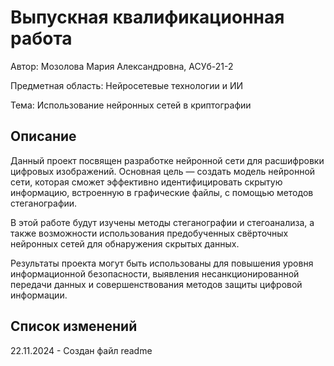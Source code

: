 # Выпускная квалификационная работа

Автор: Мозолова Мария Александровна, АСУб-21-2

Предметная область: Нейросетевые технологии и ИИ

Тема: Использование нейронных сетей в криптографии

## Описание

Данный проект посвящен разработке нейронной сети для расшифровки цифровых изображений. Основная цель — создать модель нейронной сети, которая сможет эффективно идентифицировать скрытую информацию, встроенную в графические файлы, с помощью методов стеганографии.

В этой работе будут изучены методы стеганографии и стегоанализа, а также возможности использования предобученных свёрточных нейронных сетей для обнаружения скрытых данных.

Результаты проекта могут быть использованы для повышения уровня информационной безопасности, выявления несанкционированной передачи данных и совершенствования методов защиты цифровой информации.

## Список изменений

22.11.2024 - Создан файл readme
